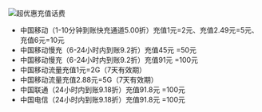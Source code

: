 ![超优惠充值话费](https://bafybeih262awhcyo6a5uhty5btkjowtdadb2hnzxco6wydf6o3nxxigy3i.ipfs.dweb.link)
- 中国移动（1-10分钟到账快充通道5.00折）充值1元=2元、充值2.49元=5元、充值6元=10元
- 中国移动慢充（6-24小时内到账9.2折）充值45元 =50元
- 中国移动慢充（6-24小时内到账9.2折）充值91元 =100元
- 中国移动流量充值1元=2G（7天有效期）
- 中国移动流量充值2.88元=5G（7天有效期）
- 中国联通（24小时内到账9.18折）充值91.8元 =100元
- 中国电信（24小时内到账9.18折）充值91.8元 =100元
